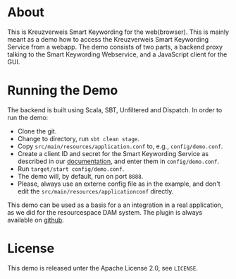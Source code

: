 About
=====

This is Kreuzverweis Smart Keywording for the web(browser). This is mainly meant as a demo how to access the Kreuzverweis Smart Keywording Service from a webapp. The demo consists of two parts, a backend proxy talking to the Smart Keywording Webservice, and a JavaScript client for the GUI.

Running the Demo
================

The backend is built using Scala, SBT, Unfiltered and Dispatch. In order to run the demo:

* Clone the git.
* Change to directory, run `sbt clean stage`.
* Copy `src/main/resources/application.conf` to, e.g., `config/demo.conf`.
* Create a client ID and secret for the Smart Keywording Service as described in our [documentation](https://redmine.kreuzverweis.com/projects/kaas/wiki/Wiki), and enter them in `config/demo.conf`.
* Run `target/start config/demo.conf`.
* The demo will, by default, run on port `8888`.
* Please, always use an externe config file as in the example, and don't edit the `src/main/resources/applicationconf` directly.

This demo can be used as a basis for a an integration in a real application, as we did for the resourcespace DAM system. The plugin is always available on [github](https://github.com/kreuzverweis/smartkeywording_rs).

License
=======

This demo is released unter the Apache License 2.0, see `LICENSE`.
